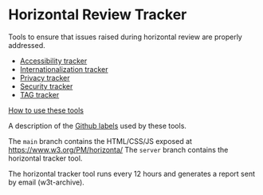Horizontal Review Tracker
==============================

Tools to ensure that issues raised during horizontal review are properly addressed.

* [Accessibility tracker](https://w3c.github.io/horizontal-issue-tracker/?repo=w3c/a11y-review)
* [Internationalization tracker](https://w3c.github.io/horizontal-issue-tracker/?repo=w3c/i18n-activity)
* [Privacy tracker](https://w3c.github.io/horizontal-issue-tracker/?repo=w3cping/tracking-issues)
* [Security tracker](https://w3c.github.io/horizontal-issue-tracker/?repo=w3c/security-review)
* [TAG tracker](https://w3c.github.io/horizontal-issue-tracker/?repo=w3ctag/tracking-issues)

[How to use these tools](https://w3c.github.io/horizontal-issue-tracker/HOWTO)

A description of the [Github labels](https://w3c.github.io/issue-metadata.html#horizontal-reviews) used by these tools.

The `main` branch contains the HTML/CSS/JS exposed at https://www.w3.org/PM/horizonta/
The `server` branch contains the horizontal tracker tool.

The horizontal tracker tool runs every 12 hours and generates a report sent by email (w3t-archive).

